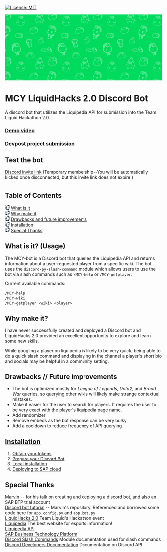 [![License: MIT](https://img.shields.io/badge/License-MIT-yellow.svg)](https://opensource.org/licenses/MIT)

![Header](./README_assets/header.jpeg)
# MCY LiquidHacks 2.0 Discord Bot

A discord bot that utilizes the Liquipedia API for submission into the Team Liquid Hackathon 2.0.

### [Demo video](https://www.youtube.com/watch?v=hJne8T8naEE)
### [Devpost project submission](https://devpost.com/software/mcy-liquipedia-bot)

## Test the bot
[Discord invite link](https://discord.gg/bFKMDR64Sp) (Temporary membership--You will be automatically kicked once disconnected, but this invite link does not expire.)
#

## Table of Contents
<img width='15px' height='15px' src='./README_assets/bluebullet.png'/>  [What is it](#Description)\
<img width='15px' height='15px' src='./README_assets/bluebullet.png'/>  [Why make it](#Why)\
<img width='15px' height='15px' src='./README_assets/bluebullet.png'/>  [Drawbacks and future improvements](#Drawbacks)\
<img width='15px' height='15px' src='./README_assets/bluebullet.png'/>  [Installation](#Installation)\
<img width='15px' height='15px' src='./README_assets/bluebullet.png'/>  [Special Thanks](#Thanks)

<a id='Description'></a>
## What is it? (Usage)
The MCY-bot is a Discord bot that queries the Liquipedia API and returns information about a user-requested player from a specific wiki.  The bot uses the `discord-py-slash-command` module which allows users to use the bot via slash commands such as `/MCY-help` or `/MCY-getplayer`.

Current available commands:
```
/MCY-help
/MCY-wiki
/MCY-getplayer <wiki> <player>
```
<a id='Why'></a>
## Why make it?
I have never successfully created and deployed a Discord bot and LiquidHacks 2.0 provided an excellent opportunity to explore and learn some new skills.

While googling a player on liquipedia is likely to be very quick, being able to do a quick slash command and displaying in the channel a player's short bio and socials may be helpful in a community setting.

<a id='Drawbacks'></a>
## Drawbacks // Future improvements
* The bot is optimized mostly for _League of Legends_, _Dota2_, and _Brood War_ queries, so querying other wikis will likely make strange contextual mistakes.
* Make it easier for the user to search for players.  It requires the user to be very exact with the player's liquipedia page name.
* Add randomizer
* Remove embeds as the bot response can be very bulky
* Add a cooldown to reduce frequency of API querying

<a id='Installation'></a>
## [Installation](Installation.md#)

1. [Obtain your tokens](Installation.md#tokens)
1. [Prepare your Discord Bot](Installation.md#bot-prepare)
1. [Local installation](Installation.md#local-deploy)
1. [Deploying to SAP cloud](Installation.md#SAP-cloud)

<a id='Thanks'></a>
## Special Thanks
[Marvin](https://github.com/simachri) -- for his talk on creating and deploying a discord bot, and also an SAP BTP trial account\
[Discord bot tutorial](https://github.com/simachri/discord-bot-techlearn-sapcloud/blob/master/Project_Setup.md#deployment_cf) -- Marvin's repository.  Referenced and borrowed some code here for `app.config.py` and `app.bot.py`\
[LiquidHacks 2.0](https://liquidhacks.teamliquid.com/) Team Liquid's Hackathon event\
[Liquipedia](https://www.liquipedia.net) The best website for esports information!\
[Liquipedia API](https://api.liquipedia.net) \
[SAP Business Technology Platform](https://www.sap.com/products/business-technology-platform.html)\
[Discord Slash Commands](https://discord-py-slash-command.readthedocs.io/en/latest/index.html) Module documentation used for slash commands\
[Discord Developers Documentation](https://discord.com/developers/docs/intro) Documentation on Discord API
